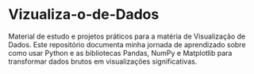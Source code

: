 # Vizualiza-o-de-Dados
Material de estudo e projetos práticos para a matéria de Visualização de Dados. Este repositório documenta minha jornada de aprendizado sobre como usar Python e as bibliotecas Pandas, NumPy e Matplotlib para transformar dados brutos em visualizações significativas.
